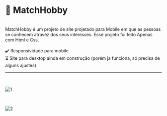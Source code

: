 # 💙 MatchHobby
<br>
MatchHobby é um projeto de site projetado para Mobile em que as pessoas se conhecem atravéz dos seus interesses. Esse projeto foi feito Apenas com Html e Css.
<br><br>
✔️ Responsividade para mobile
<br>
⌛ Site para desktop ainda em construção (porém ja funciona, só precisa de alguns ajustes) 

<br>
<hr>
<br>

![1](https://github.com/user-attachments/assets/04e44c22-d0d3-4c60-9c85-ee65347f8e0d)

<br>

![2](https://github.com/user-attachments/assets/25720126-d1a9-4ce6-bc04-1b5317851073)
